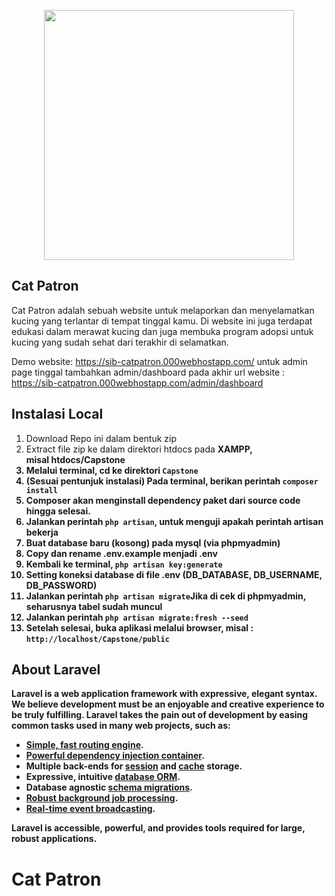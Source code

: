 <p align="center"><img src="https://laravel.com/img/logotype.min.svg" width="400"></p>

## Cat Patron
<p>Cat Patron adalah sebuah website untuk melaporkan dan menyelamatkan kucing yang terlantar di tempat tinggal kamu. Di website ini juga terdapat edukasi dalam merawat kucing dan juga membuka program adopsi untuk kucing yang sudah sehat dari terakhir di selamatkan.</p>

Demo website: https://sib-catpatron.000webhostapp.com/
untuk admin page tinggal tambahkan admin/dashboard pada akhir url website : https://sib-catpatron.000webhostapp.com/admin/dashboard

## Instalasi Local

1.  Download Repo ini dalam bentuk zip
2.  Extract file zip ke dalam direktori htdocs pada <b>XAMPP<b>,<br>misal htdocs/Capstone
3.  Melalui terminal, cd ke direktori <code>Capstone</code>
4.  (Sesuai pentunjuk instalasi) Pada terminal, berikan perintah <code>composer install</code>
5.  Composer akan menginstall dependency paket dari source code hingga selesai.
6.  Jalankan perintah <code>php artisan</code>, untuk menguji apakah perintah artisan bekerja
7.  Buat database baru (kosong) pada mysql (via phpmyadmin)
8.  Copy dan rename .env.example menjadi .env
9.  Kembali ke terminal, <code>php artisan key:generate</code>
10. Setting koneksi database di file .env <b>(DB_DATABASE, DB_USERNAME, DB_PASSWORD)<b>
11. Jalankan perintah <code>php artisan migrate</code>Jika di cek di phpmyadmin, seharusnya tabel sudah muncul
12. Jalankan perintah <code>php artisan migrate:fresh --seed</code>
13. Setelah selesai, buka aplikasi melalui browser, misal : <code>http://localhost/Capstone/public</code>


## About Laravel

Laravel is a web application framework with expressive, elegant syntax. We believe development must be an enjoyable and creative experience to be truly fulfilling. Laravel takes the pain out of development by easing common tasks used in many web projects, such as:

-   [Simple, fast routing engine](https://laravel.com/docs/routing).
-   [Powerful dependency injection container](https://laravel.com/docs/container).
-   Multiple back-ends for [session](https://laravel.com/docs/session) and [cache](https://laravel.com/docs/cache) storage.
-   Expressive, intuitive [database ORM](https://laravel.com/docs/eloquent).
-   Database agnostic [schema migrations](https://laravel.com/docs/migrations).
-   [Robust background job processing](https://laravel.com/docs/queues).
-   [Real-time event broadcasting](https://laravel.com/docs/broadcasting).

Laravel is accessible, powerful, and provides tools required for large, robust applications.
# Cat Patron
